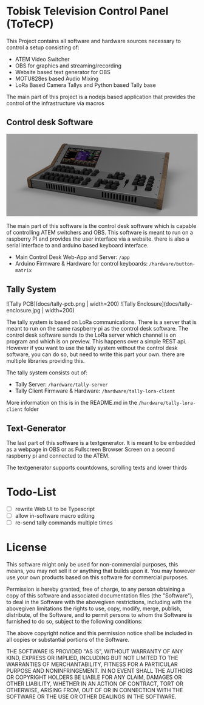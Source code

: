 # Tobisk Television Control Panel (ToTeCP)

This Project contains all software and hardware sources necessary to control a setup consisting of:

- ATEM Video Switcher
- OBS for graphics and streaming/recording
- Website based text generator for OBS
- MOTU828es based Audio Mixing
- LoRa Based Camera Tallys and Python based Tally base

The main part of this project is a nodejs based application that provides the control of the infrastructure via macros

## Control desk Software

![Control Desk](docs/desk.jpg)

The main part of this software is the control desk software which is capable of controlling ATEM switchers and OBS. This software is meant to run on a raspberry PI and provides the user interface via a website. there is also a serial interface to and arduino based keyboard interface.

- Main Control Desk Web-App and Server: `/app`
- Arduino Firmware & Hardware for control keyboards: `/hardware/button-matrix`

## Tally System

![Tally PCB](docs/tally-pcb.png | width=200)
![Tally Enclosure](docs/tally-enclosure.jpg | width=200)

The tally system is based on LoRa communications.
There is a server that is meant to run on the same raspberry pi as the control desk software. The control desk software sends to the LoRa server which channel is on program and which is on preview. This happens over a simple REST api.
However if you want to use the tally system without the control desk software, you can do so, but need to write this part your own. there are multiple libraries providing this.

The tally system consists out of:

- Tally Server: `/hardware/tally-server`
- Tally Client Firmware & Hardware: `/hardware/tally-lora-client`

More information on this is in the README.md in the `/hardware/tally-lora-client` folder

## Text-Generator

The last part of this software is a textgenerator. It is meant to be embedded as a webpage in OBS or as Fullscreen Browser Screen on a second raspberry pi and connected to the ATEM.

The textgenerator supports countdowns, scrolling texts and lower thirds

# Todo-List

- [ ] rewrite Web UI to be Typescript
- [ ] allow in-software macro editing
- [ ] re-send tally commands multiple times

# License

This software might only be used for non-commercial purposes, this means, you may not sell it or anything that builds upon it. You may however use your own products based on this software for commercial purposes.

Permission is hereby granted, free of charge, to any person obtaining a copy of this software and associated documentation files (the "Software"), to deal in the Software with the abovegiven restrictions, including with the abovegiven limitations the rights to use, copy, modify, merge, publish, distribute, of the Software, and to permit persons to whom the Software is furnished to do so, subject to the following conditions:

The above copyright notice and this permission notice shall be included in all copies or substantial portions of the Software.

THE SOFTWARE IS PROVIDED "AS IS", WITHOUT WARRANTY OF ANY KIND, EXPRESS OR IMPLIED, INCLUDING BUT NOT LIMITED TO THE WARRANTIES OF MERCHANTABILITY, FITNESS FOR A PARTICULAR PURPOSE AND NONINFRINGEMENT. IN NO EVENT SHALL THE AUTHORS OR COPYRIGHT HOLDERS BE LIABLE FOR ANY CLAIM, DAMAGES OR OTHER LIABILITY, WHETHER IN AN ACTION OF CONTRACT, TORT OR OTHERWISE, ARISING FROM, OUT OF OR IN CONNECTION WITH THE SOFTWARE OR THE USE OR OTHER DEALINGS IN THE SOFTWARE.
